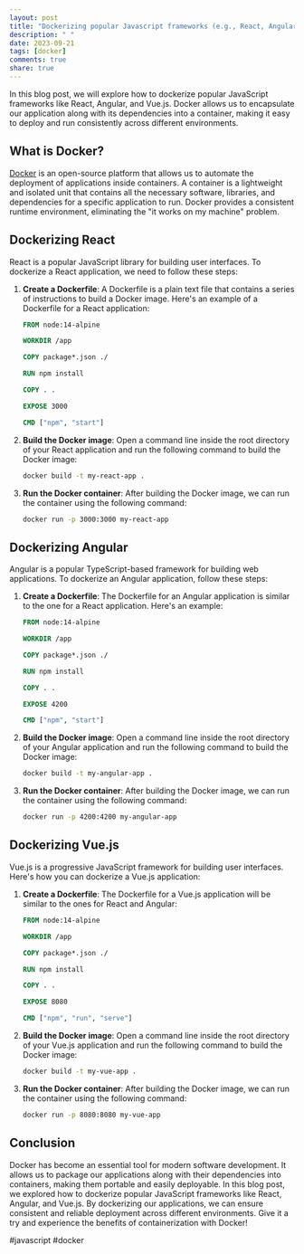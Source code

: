 ```yaml
---
layout: post
title: "Dockerizing popular Javascript frameworks (e.g., React, Angular, Vue.js)"
description: " "
date: 2023-09-21
tags: [docker]
comments: true
share: true
---
```


In this blog post, we will explore how to dockerize popular JavaScript frameworks like React, Angular, and Vue.js. Docker allows us to encapsulate our application along with its dependencies into a container, making it easy to deploy and run consistently across different environments.

## What is Docker?

[Docker](https://www.docker.com/) is an open-source platform that allows us to automate the deployment of applications inside containers. A container is a lightweight and isolated unit that contains all the necessary software, libraries, and dependencies for a specific application to run. Docker provides a consistent runtime environment, eliminating the "it works on my machine" problem.

## Dockerizing React

React is a popular JavaScript library for building user interfaces. To dockerize a React application, we need to follow these steps:

1. **Create a Dockerfile**: A Dockerfile is a plain text file that contains a series of instructions to build a Docker image. Here's an example of a Dockerfile for a React application:

   ```Dockerfile
   FROM node:14-alpine
   
   WORKDIR /app
   
   COPY package*.json ./
   
   RUN npm install
   
   COPY . .
   
   EXPOSE 3000
   
   CMD ["npm", "start"]
   ```

2. **Build the Docker image**: Open a command line inside the root directory of your React application and run the following command to build the Docker image:

   ```bash
   docker build -t my-react-app .
   ```

3. **Run the Docker container**: After building the Docker image, we can run the container using the following command:

   ```bash
   docker run -p 3000:3000 my-react-app
   ```

## Dockerizing Angular

Angular is a popular TypeScript-based framework for building web applications. To dockerize an Angular application, follow these steps:

1. **Create a Dockerfile**: The Dockerfile for an Angular application is similar to the one for a React application. Here's an example:

   ```Dockerfile
   FROM node:14-alpine
   
   WORKDIR /app
   
   COPY package*.json ./
   
   RUN npm install
   
   COPY . .
   
   EXPOSE 4200
   
   CMD ["npm", "start"]
   ```

2. **Build the Docker image**: Open a command line inside the root directory of your Angular application and run the following command to build the Docker image:

   ```bash
   docker build -t my-angular-app .
   ```

3. **Run the Docker container**: After building the Docker image, we can run the container using the following command:

   ```bash
   docker run -p 4200:4200 my-angular-app
   ```

## Dockerizing Vue.js

Vue.js is a progressive JavaScript framework for building user interfaces. Here's how you can dockerize a Vue.js application:

1. **Create a Dockerfile**: The Dockerfile for a Vue.js application will be similar to the ones for React and Angular:

   ```Dockerfile
   FROM node:14-alpine
   
   WORKDIR /app
   
   COPY package*.json ./
   
   RUN npm install
   
   COPY . .
   
   EXPOSE 8080
   
   CMD ["npm", "run", "serve"]
   ```

2. **Build the Docker image**: Open a command line inside the root directory of your Vue.js application and run the following command to build the Docker image:

   ```bash
   docker build -t my-vue-app .
   ```

3. **Run the Docker container**: After building the Docker image, we can run the container using the following command:

   ```bash
   docker run -p 8080:8080 my-vue-app
   ```

## Conclusion

Docker has become an essential tool for modern software development. It allows us to package our applications along with their dependencies into containers, making them portable and easily deployable. In this blog post, we explored how to dockerize popular JavaScript frameworks like React, Angular, and Vue.js. By dockerizing our applications, we can ensure consistent and reliable deployment across different environments. Give it a try and experience the benefits of containerization with Docker!

#javascript #docker